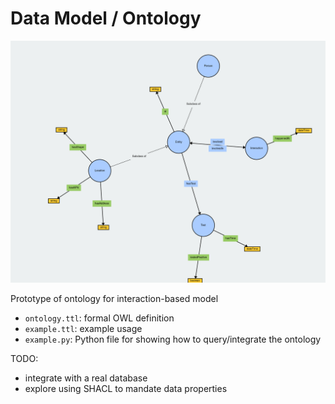 # Data Model / Ontology

![](ontology_viz.png)

Prototype of ontology for interaction-based model

- `ontology.ttl`: formal OWL definition
- `example.ttl`: example usage
- `example.py`: Python file for showing how to query/integrate the ontology

TODO:
- integrate with a real database
- explore using SHACL to mandate data properties
